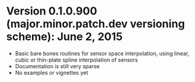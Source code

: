 # Version 0.1.0.900 (major.minor.patch.dev versioning scheme): June 2, 2015

* Basic bare bones routines for sensor space interpolation, using linear, cubic 
  or thin-plate spline interpolation of sensors
* Documentation is still very sparse
* No examples or vignettes yet